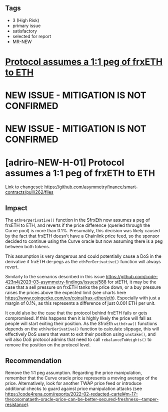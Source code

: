 ## Tags

- 3 (High Risk)
- primary issue
- satisfactory
- selected for report
- MR-NEW

# [Protocol assumes a 1:1 peg of frxETH to ETH](https://github.com/code-423n4/2023-05-asymmetry-mitigation-findings/issues/58) 

# NEW ISSUE - MITIGATION IS NOT CONFIRMED
# NEW ISSUE - MITIGATION IS NOT CONFIRMED

# [adriro-NEW-H-01] Protocol assumes a 1:1 peg of frxETH to ETH

Link to changeset: https://github.com/asymmetryfinance/smart-contracts/pull/262/files

## Impact

The `ethPerDerivative()` function in the SfrxEth now assumes a peg of frxETH to ETH, and reverts if the price difference (queried through the Curve pool) is more than 0.1%. Presumably, this decision was likely caused by the fact that frxETH doesn't have a Chainlink price feed, so the sponsor decided to continue using the Curve oracle but now assuming there is a peg between both tokens.

This assumption is very dangerous and could potentially cause a DoS in the derivative if frxETH de-pegs as the `ethPerDerivative()` function will always revert.

Similarly to the scenarios described in this issue https://github.com/code-423n4/2023-03-asymmetry-findings/issues/588 for stETH, it may be the case that a sell pressure on frxETH tanks the price down, or a buy pressure raises the prices above the expected limit (see charts here https://www.coingecko.com/en/coins/frax-ether/eth). Especially with just a margin of 0.1%, as this represents a difference of just 0.001 ETH per unit.

It could also be the case that the protocol behind frxETH fails or gets compromised. If this happens then it is highly likely the price will fall as people will start exiting their position. As the SfrxEth `withdraw()` functions depends on the `ethPerDerivative()` function to calculate slippage, this will effectively DoS users that want to exit their position using `unstake()`, and will also DoS protocol admins that need to call `rebalanceToWeights()` to remove the position on the protocol level.

## Recommendation

Remove the 1:1 peg assumption. Regarding the price manipulation, remember that the Curve oracle price represents a moving average of the price. Alternatively, look for another TWAP price feed or introduce additional checks to guard against price manipulation attacks (see https://code4rena.com/reports/2022-02-redacted-cartel#m-17-thecosomataeth-oracle-price-can-be-better-secured-freshness--tamper-resistance).
